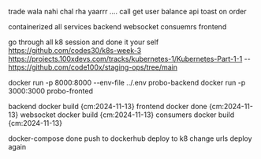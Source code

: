 trade wala nahi chal rha yaarrr ....
call get user balance api
toast on order

containerized all services
    backend
    websocket
    consuemrs
    frontend

go through all k8 session and done it  your self
    https://github.com/codes30/k8s-week-3
    https://projects.100xdevs.com/tracks/kubernetes-1/Kubernetes-Part-1-1
    --https://github.com/code100x/staging-ops/tree/main

docker run -p 8000:8000 --env-file ../.env probo-backend
docker run -p 3000:3000 probo-fronted


backend docker build {cm:2024-11-13}
frontend docker done {cm:2024-11-13}
websocket docker build {cm:2024-11-13}
consumers docker build {cm:2024-11-13}

docker-compose done 
push to dockerhub
deploy to k8
change urls 
deploy again
